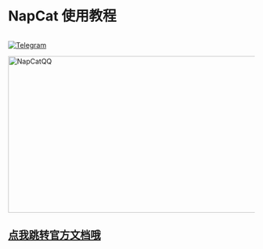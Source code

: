 # NapCat 使用教程

<p style="display: inline-flex">
  <a href="https://github.com/NapNeko/NapCatQQ">
    <img src="https://img.shields.io/badge/Github-black?logo=Github" style="margin-right: 5px" alt="Telegram" />
  </a>
</p>
  <img src="https://socialify.git.ci/NapNeko/NapCatQQ/image?description=1&language=1&logo=https%3A%2F%2Fraw.githubusercontent.com%2FNapNeko%2FNapCatQQ%2Fmain%2Flogo.png&name=1&stargazers=1&theme=Auto" alt="NapCatQQ" width="640" height="320" />

## [点我跳转官方文档哦](https://napneko.com/)
